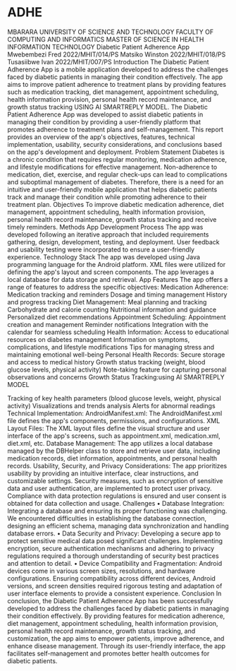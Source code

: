 # ADHE
MBARARA UNIVERSITY OF SCIENCE AND TECHNOLOGY
FACULTY OF COMPUTING AND INFORMATICS
MASTER OF SCIENCE IN HEALTH INFORMATION TECHNOLOGY
Diabetic Patient Adherence App
Mwebembezi Fred 2022/MHIT/014/PS
Matsiko Winston 2022/MHIT/018/PS
Tusasiibwe Ivan 2022/MHIT/007/PS
Introduction
The Diabetic Patient Adherence App is a mobile application developed to address the challenges faced by diabetic patients in managing their condition effectively. The app aims to improve patient adherence to treatment plans by providing features such as medication tracking, diet management, appointment scheduling, health information provision, personal health record maintenance, and growth status tracking USING AI SMARTREPLY MODEL. The Diabetic Patient Adherence App was developed to assist diabetic patients in managing their condition by providing a user-friendly platform that promotes adherence to treatment plans and self-management.
This report provides an overview of the app's objectives, features, technical implementation, usability, security considerations, and conclusions based on the app's development and deployment.
Problem Statement
Diabetes is a chronic condition that requires regular monitoring, medication adherence, and lifestyle modifications for effective management. Non-adherence to medication, diet, exercise, and regular check-ups can lead to complications and suboptimal management of diabetes. Therefore, there is a need for an intuitive and user-friendly mobile application that helps diabetic patients track and manage their condition while promoting adherence to their treatment plan.
Objectives 
To improve diabetic medication adherence, diet management, appointment scheduling, health information provision, personal health record maintenance, growth status tracking and receive timely reminders.
Methods
App Development Process
The app was developed following an iterative approach that included requirements gathering, design, development, testing, and deployment. User feedback and usability testing were incorporated to ensure a user-friendly experience.
Technology Stack
The app was developed using Java programming language for the Android platform. XML files were utilized for defining the app's layout and screen components. The app leverages a local database for data storage and retrieval.
App Features
The app offers a range of features to address the specific objectives:
Medication Adherence:
Medication tracking and reminders
Dosage and timing management
History and progress tracking
Diet Management:
Meal planning and tracking
Carbohydrate and calorie counting
Nutritional information and guidance
Personalized diet recommendations
Appointment Scheduling:
Appointment creation and management
Reminder notifications
Integration with the calendar for seamless scheduling
Health Information:
Access to educational resources on diabetes management
Information on symptoms, complications, and lifestyle modifications
Tips for managing stress and maintaining emotional well-being
Personal Health Records:
Secure storage and access to medical history
Growth status tracking (weight, blood glucose levels, physical activity)
Note-taking feature for capturing personal observations and concerns
Growth Status Tracking:using AI SMARTREPLY MODEL

Tracking of key health parameters (blood glucose levels, weight, physical activity)
Visualizations and trends analysis
Alerts for abnormal readings
Technical Implementation:
AndroidManifest.xml: The AndroidManifest.xml file defines the app's components, permissions, and configurations.
XML Layout Files: The XML layout files define the visual structure and user interface of the app's screens, such as appointment.xml, medication.xml, diet.xml, etc.
Database Management: The app utilizes a local database managed by the DBHelper class to store and retrieve user data, including medication records, diet information, appointments, and personal health records.
Usability, Security, and Privacy Considerations: The app prioritizes usability by providing an intuitive interface, clear instructions, and customizable settings. Security measures, such as encryption of sensitive data and user authentication, are implemented to protect user privacy. Compliance with data protection regulations is ensured and user consent is obtained for data collection and usage.
Challenges
•	Database Integration: Integrating a database and ensuring its proper functioning was challenging. We encountered difficulties in establishing the database connection, designing an efficient schema, managing data synchronization and handling database errors.
•	Data Security and Privacy: Developing a secure app to protect sensitive medical data posed significant challenges. Implementing encryption, secure authentication mechanisms and adhering to privacy regulations required a thorough understanding of security best practices and attention to detail.
•	Device Compatibility and Fragmentation: Android devices come in various screen sizes, resolutions, and hardware configurations. Ensuring compatibility across different devices, Android versions, and screen densities required rigorous testing and adaptation of user interface elements to provide a consistent experience.
Conclusion
In conclusion, the Diabetic Patient Adherence App has been successfully developed to address the challenges faced by diabetic patients in managing their condition effectively. By providing features for medication adherence, diet management, appointment scheduling, health information provision, personal health record maintenance, growth status tracking, and customization, the app aims to empower patients, improve adherence, and enhance disease management. Through its user-friendly interface, the app facilitates self-management and promotes better health outcomes for diabetic patients.
